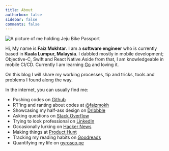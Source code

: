 ```yaml
---
title: About
authorbox: false
sidebar: false
comments: false
---
```

![A picture of me holding Jeju Bike Passport](/images/uploads/img_3903-2.jpg "About Me")

Hi, My name is **Faiz Mokhtar**. I am a **software engineer** who is currently based in **Kuala Lumpur, Malaysia**. I dabbled mostly in mobile development; Objective-C, Swift and React Native.Aside from that, I am knowledgeable in mobile CI/CD. Currently I am learning [Go](https://golang.org/) and loving it.

On this blog I will share my working processes, tip and tricks, tools and problems I found along the way.

In the internet, you can usually find me:

* Pushing codes on [Github](http://github.com/faizmokhtar)
* RT'ing and ranting about codes at [@faizmokh](https://twitter.com/faizmokh)
* Showcasing my half-ass design on [Dribbble](https://dribbble.com/faizmokhtar)
* Asking questions on [Stack Overflow](https://stackoverflow.com/users/1079979/faiz-mokhtar?tab=profile)
* Trying to look professional on [LinkedIn](www.linkedin.com/in/faizmokh)
* Occasionally lurking on [Hacker News](https://news.ycombinator.com/user?id=faizmokhtar)
* Making things at [Product Hunt](https://www.producthunt.com/@faizmokh)
* Tracking my reading habits on [Goodreads](https://www.goodreads.com/faizmokhtar)
* Quantifying my life on [gyrosco.pe](https://gyrosco.pe/faizmokhtar/)